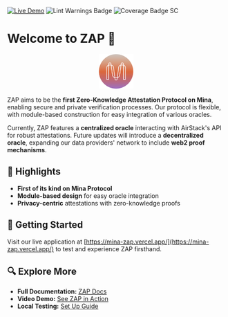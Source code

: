 <a name="readme-top"></a>

[![Live Demo](https://img.shields.io/website?down_color=lightgrey&down_message=offline&up_message=online&label=Live%20Demo&url=https%3A%2F%2Fmina-zap.vercel.app)](https://mina-zap.vercel.app/)
![Lint Warnings Badge](https://img.shields.io/badge/lint--warnings-15-red)
![Coverage Badge SC](https://img.shields.io/badge/coverage--sc-:87.23%25-brightgreen)

# Welcome to ZAP 🚀

<div align="center">
  <a href="https://minaprotocol.com/">
    <img src="assets/mina-logo.png" alt="Mina Protocol" width="80" height="80">
  </a>
</div>

ZAP aims to be the **first Zero-Knowledge Attestation Protocol on Mina**, enabling secure and private verification processes. Our protocol is flexible, with module-based construction for easy integration of various oracles.

Currently, ZAP features a **centralized oracle** interacting with AirStack's API for robust attestations. Future updates will introduce a **decentralized oracle**, expanding our data providers' network to include **web2 proof mechanisms**.

## 🌟 Highlights
- **First of its kind on Mina Protocol**
- **Module-based design** for easy oracle integration
- **Privacy-centric** attestations with zero-knowledge proofs

## 🚀 Getting Started
Visit our live application at [https://mina-zap.vercel.app/](https://mina-zap.vercel.app/) to test and experience ZAP firsthand.

## 🔍 Explore More

- **Full Documentation:** [ZAP Docs](https://zap-docs.vercel.app/)
- **Video Demo:** [See ZAP in Action](https://zap-docs.vercel.app/guides/user)
- **Local Testing:** [Set Up Guide](https://zap-docs.vercel.app/guides/localenv)

